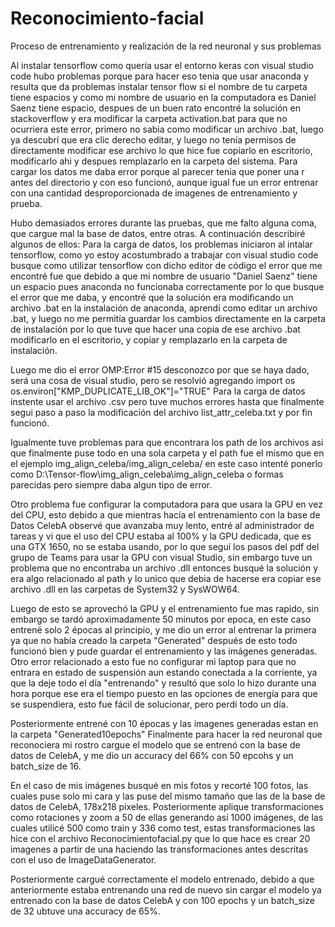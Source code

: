 # Reconocimiento-facial




Proceso de entrenamiento y realización de la red neuronal y sus problemas


Al instalar tensorflow  como quería usar el entorno keras con visual studio code hubo problemas porque para hacer eso tenia que usar anaconda y resulta que da problemas instalar tensor flow si el nombre de tu carpeta tiene espacios y como mi nombre de usuario en la computadora es Daniel Saenz tiene espacio, despues de un buen rato encontré la solución en stackoverflow y era modificar la carpeta activation.bat para que no ocurriera este error, primero no sabia como modificar un archivo .bat, luego ya descubrí que era clic derecho editar, y luego no tenía permisos de directamente modificar ese archivo lo que hice fue copiarlo en escritorio, modificarlo ahi y despues remplazarlo en la carpeta del sistema.
Para cargar los datos me daba error porque al parecer tenia que poner una r antes del directorio y con eso funcionó, aunque igual fue un error entrenar con una cantidad desproporcionada de imagenes de entrenamiento y prueba.

Hubo demasiados errores durante las pruebas, que me falto alguna coma, que cargue mal la base de datos, entre otras.
A continuación describiré algunos de ellos:
Para la carga de datos, los problemas iniciaron al intalar tensorflow, como yo estoy acostumbrado a trabajar con visual studio code busque como utilizar tensorflow con dicho editor de código el error que me encontré fue que debido a que mi nombre de usuario "Daniel Saenz" tiene un espacio pues anaconda no funcionaba correctamente por lo que busque el error que me daba, y encontré que la solución era modificando un archivo .bat en la instalación de anaconda, aprendí como editar un archivo .bat, y luego no me permitía guardar los cambios directamente en la carpeta de instalación por lo que tuve que hacer una copia de ese archivo .bat modificarlo en el escritorio, y copiar y remplazarlo en la carpeta de instalación.


Luego me dio el error OMP:Error #15 desconozco por que se haya dado, será una cosa de visual studio, pero se resolvió agregando import os  os.environ["KMP_DUPLICATE_LIB_OK"]="TRUE"
Para la carga de datos instente usar el archivo .csv pero tuve muchos errores hasta que finalmente segui paso a paso la modificación del archivo list_attr_celeba.txt y por fin funcionó.


Igualmente tuve problemas para que encontrara los path de los archivos asi que finalmente puse todo en una sola carpeta y el path fue el mismo que en el ejemplo img_align_celeba/img_align_celeba/ en este caso intenté ponerlo como D:\Tensor-flow\img_align_celeba\img_align_celeba o formas parecidas pero siempre daba algun tipo de error.


Otro problema fue configurar la computadora para que usara la GPU en vez del CPU, esto debido a que mientras hacía el entrenamiento con la base de Datos CelebA observé que avanzaba muy lento, entré al administrador de tareas y vi que el uso del CPU estaba al 100% y la GPU dedicada, que es una GTX 1650, no se estaba usando, por lo que seguí los pasos del pdf del grupo de Teams para usar la GPU con visual Studio, sin embargo tuve un problema que no encontraba un archivo .dll entonces busqué la solución y era algo relacionado al path y lo unico que debia de hacerse era copiar ese archivo .dll en las carpetas de System32 y SysWOW64.


Luego de esto se aprovechó la GPU y el entrenamiento fue mas rapido, sin embargo se tardó aproximadamente 50 minutos por epoca, en este caso entrené solo 2 épocas al principio, y me dio un error al entrenar la primera ya que no había creado la carpeta "Generated" después de esto todo funcionó bien y pude guardar el entrenamiento y las imágenes generadas.
Otro error relacionado a esto fue no configurar mi laptop para que no entrara en estado de suspensión aun estando conectada a la corriente, ya que la deje todo el día "entrenando" y resultó que solo lo hizo durante una hora porque ese era el tiempo puesto en las opciones de energía para que se suspendiera, esto fue fácil de solucionar, pero perdí todo un día.


Posteriormente entrené con 10 épocas y las imagenes generadas estan en la carpeta "Generated10epochs"
Finalmente para hacer la red neuronal que reconociera mi rostro cargue el modelo que se entrenó con la base de datos de CelebA, y me dio un accuracy del 66% con 50 epcohs y un batch_size de 16.

En el caso de mis imágenes busqué en mis fotos y recorté 100 fotos, las cuales puse solo mi cara y las puse del mismo tamaño que las de la base de datos de CelebA, 178x218 pixeles. Posteriormente aplique transformaciones como rotaciones y zoom a 50 de ellas generando así 1000 imágenes, de las cuales utilicé 500 como train y 336 como test, estas transformaciones las hice con el archivo Reconocimientofacial.py que lo que hace es crear 20 imagenes a partir de una haciendo las transformaciones antes descritas con el uso de ImageDataGenerator.

Posteriormente cargué correctamente el modelo entrenado, debido a que anteriormente estaba entrenando una red de nuevo sin cargar el modelo ya entrenado con la base de datos CelebA y con 100 epochs y un batch_size  de 32 ubtuve una accuracy de 65%.
